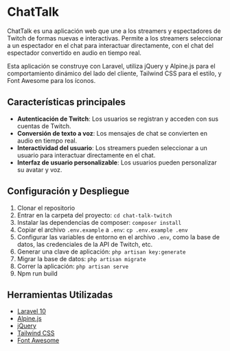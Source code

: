 # ChatTalk 

ChatTalk es una aplicación web que une a los streamers y espectadores de Twitch de formas nuevas e interactivas. Permite a los streamers seleccionar a un espectador en el chat para interactuar directamente, con el chat del espectador convertido en audio en tiempo real.

Esta aplicación se construye con Laravel, utiliza jQuery y Alpine.js para el comportamiento dinámico del lado del cliente, Tailwind CSS para el estilo, y Font Awesome para los íconos.

## Características principales

- **Autenticación de Twitch**: Los usuarios se registran y acceden con sus cuentas de Twitch.
- **Conversión de texto a voz**: Los mensajes de chat se convierten en audio en tiempo real.
- **Interactividad del usuario**: Los streamers pueden seleccionar a un usuario para interactuar directamente en el chat.
- **Interfaz de usuario personalizable**: Los usuarios pueden personalizar su avatar y voz.

## Configuración y Despliegue

1. Clonar el repositorio
2. Entrar en la carpeta del proyecto: `cd chat-talk-twitch`
3. Instalar las dependencias de composer: `composer install`
4. Copiar el archivo `.env.example` a `.env`: `cp .env.example .env` 
5. Configurar las variables de entorno en el archivo `.env`, como la base de datos, las credenciales de la API de Twitch, etc.
6. Generar una clave de aplicación: `php artisan key:generate`
7. Migrar la base de datos: `php artisan migrate`
8. Correr la aplicación: `php artisan serve`
9. Npm run build

## Herramientas Utilizadas

- [Laravel 10](https://laravel.com)
- [Alpine.js](https://github.com/alpinejs/alpine)
- [jQuery](https://jquery.com)
- [Tailwind CSS](https://tailwindcss.com)
- [Font Awesome](https://fontawesome.com)

